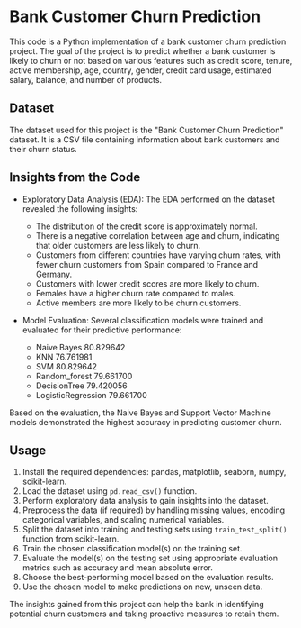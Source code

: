 # Bank Customer Churn Prediction

This code is a Python implementation of a bank customer churn prediction project. The goal of the project is to predict whether a bank customer is likely to churn or not based on various features such as credit score, tenure, active membership, age, country, gender, credit card usage, estimated salary, balance, and number of products.

## Dataset

The dataset used for this project is the "Bank Customer Churn Prediction" dataset. It is a CSV file containing information about bank customers and their churn status.

## Insights from the Code

- Exploratory Data Analysis (EDA): The EDA performed on the dataset revealed the following insights:
  - The distribution of the credit score is approximately normal.
  - There is a negative correlation between age and churn, indicating that older customers are less likely to churn.
  - Customers from different countries have varying churn rates, with fewer churn customers from Spain compared to France and Germany.
  - Customers with lower credit scores are more likely to churn.
  - Females have a higher churn rate compared to males.
  - Active members are more likely to be churn customers.

- Model Evaluation: Several classification models were trained and evaluated for their predictive performance:
            
     - Naive Bayes 80.829642
     - KNN 76.761981
     - SVM 80.829642
     - Random_forest 79.661700
     - DecisionTree 79.420056
     - LogisticRegression 79.661700

Based on the evaluation, the Naive Bayes and Support Vector Machine models demonstrated the highest accuracy in predicting customer churn.

## Usage

1. Install the required dependencies: pandas, matplotlib, seaborn, numpy, scikit-learn.
2. Load the dataset using `pd.read_csv()` function.
3. Perform exploratory data analysis to gain insights into the dataset.
4. Preprocess the data (if required) by handling missing values, encoding categorical variables, and scaling numerical variables.
5. Split the dataset into training and testing sets using `train_test_split()` function from scikit-learn.
6. Train the chosen classification model(s) on the training set.
7. Evaluate the model(s) on the testing set using appropriate evaluation metrics such as accuracy and mean absolute error.
8. Choose the best-performing model based on the evaluation results.
9. Use the chosen model to make predictions on new, unseen data.

The insights gained from this project can help the bank in identifying potential churn customers and taking proactive measures to retain them.
